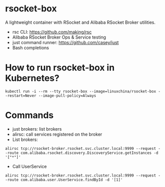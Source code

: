 rsocket-box
===========

A lightweight container with RSocket and Alibaba RSocket Broker utilities.

* rsc CLI: https://github.com/making/rsc
* Alibaba RSocket Broker Ops & Service testing
* just command runner: https://github.com/casey/just
* Bash completions

# How to run rsocket-box in Kubernetes?

```
kubectl run -i --rm --tty rsocket-box --image=linuxchina/rsocket-box --restart=Never --image-pull-policy=Always
```

# Commands

* just brokers: list brokers
* alirsc: call services registered on the broker
* List brokers:

```
alirsc tcp://rsocket-broker.rsocket.svc.cluster.local:9999 --request --route com.alibaba.rsocket.discovery.DiscoveryService.getInstances -d '["*"]'
```

* Call UserService

```
alirsc tcp://rsocket-broker.rsocket.svc.cluster.local:9999 --request --route com.alibaba.user.UserService.findById -d '[1]'
```
